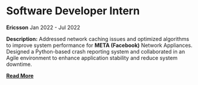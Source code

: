 # Software Developer Intern
**Ericsson**
Jan 2022 - Jul 2022
<br>



**Description:** Addressed network caching issues and optimized algorithms to improve system performance for **META (Facebook)** Network Appliances. Designed a Python-based crash reporting system and collaborated in an Agile environment to enhance application stability and reduce system downtime.
<br>

**[Read More](../pages/experience1.html)**

<!-- **[<i class="fa-solid fa-circle-info"></i> Learn More](../pages/experience.html)** -->
